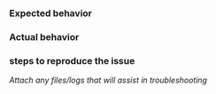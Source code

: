 ### Expected behavior

### Actual behavior

### steps to reproduce the issue

*Attach any files/logs that will assist in troubleshooting*
